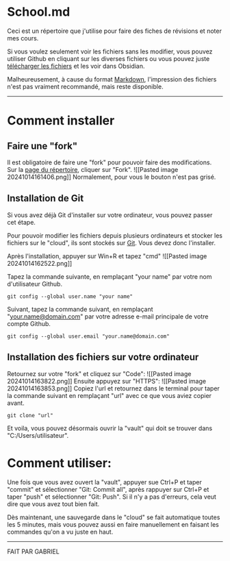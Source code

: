 # School.md

Ceci est un répertoire que j'utilise pour faire des fiches de révisions et noter mes cours.

Si vous voulez seulement voir les fichiers sans les modifier, vous pouvez utiliser Github en cliquant sur les diverses fichiers ou vous pouvez juste [télécharger les fichiers](https://github.com/GabCoolDude/School.md/archive/refs/heads/main.zip) et les voir dans Obsidian.

Malheureusement, à cause du format [Markdown](https://docs.framasoft.org/fr/grav/markdown.html), l'impression des fichiers n'est pas vraiment recommandé, mais reste disponible.

---
# Comment installer
## Faire une "fork"

Il est obligatoire de faire une "fork" pour pouvoir faire des modifications. Sur la [page du répertoire](https://github.com/GabCoolDude/School.md/tree/main), cliquer sur "Fork".
![[Pasted image 20241014161406.png]]
Normalement, pour vous le bouton n'est pas grisé.
## Installation de Git

Si vous avez déjà Git d'installer sur votre ordinateur, vous pouvez passer cet étape.

Pour pouvoir modifier les fichiers depuis plusieurs ordinateurs et stocker les fichiers sur le "cloud", ils sont stockés sur [Git](https://git-scm.com/downloads). Vous devez donc l'installer.

Après l'installation, appuyer sur Win+R et tapez "cmd"
![[Pasted image 20241014162522.png]]

Tapez la commande suivante, en remplaçant "your name" par votre nom d'utilisateur Github.
```
git config --global user.name "your name"
```
Suivant, tapez la commande suivant, en remplaçant "your.name@domain.com" par votre adresse e-mail principale de votre compte Github.
```
git config --global user.email "your.name@domain.com"
```
## Installation des fichiers sur votre ordinateur

Retournez sur votre "fork" et cliquez sur "Code":
![[Pasted image 20241014163822.png]]
Ensuite appuyez sur "HTTPS":
![[Pasted image 20241014163853.png]]
Copiez l'url et retournez dans le terminal pour taper la commande suivant en remplaçant "url" avec ce que vous aviez copier avant.
```
git clone "url"
```
Et voila, vous pouvez désormais ouvrir la "vault" qui doit se trouver dans "C:/Users/utilisateur".
# Comment utiliser:

Une fois que vous avez ouvert la "vault", appuyer sue Ctrl+P et taper "commit" et sélectionner "Git: Commit all", après rappuyer sur Ctrl+P et taper "push" et sélectionner "Git: Push". Si il n'y a pas d'erreurs, cela veut dire que vous avez tout bien fait.

Dès maintenant, une sauvegarde dans le "cloud" se fait automatique toutes les 5 minutes, mais vous pouvez aussi en faire manuellement en faisant les commandes qu'on a vu juste en haut.

---

FAIT PAR GABRIEL
